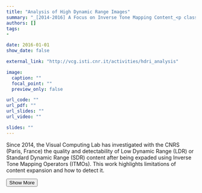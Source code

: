 ```yaml
---
title: "Analysis of High Dynamic Range Images"
summary: "_[2014-2016] A Focus on Inverse Tone Mapping Content_<p class=\"summary\">Since 2014, the Visual Computing Lab has investigated with the CNRS (Paris, France) the quality and detectability of Low Dynamic Range (LDR) or Standard Dynamic Range (SDR) content after being expaded using Inverse Tone Mapping Operators (ITMOs). This work highlights limitations of content expansion and how to detect it.</p>"
authors: []
tags: 
- 

date: 2016-01-01
show_date: false

external_link: "http://vcg.isti.cnr.it/activities/hdri_analysis"

image:
  caption: ""
  focal_point: ""
  preview_only: false

url_code: ""
url_pdf: ""
url_slides: ""
url_video: ""

slides: ""
---
```

<p>Since 2014, the Visual Computing Lab has investigated with the CNRS (Paris, France) the quality and detectability of Low Dynamic Range (LDR) or Standard Dynamic Range (SDR) content after being expaded using Inverse Tone Mapping Operators (ITMOs). This work highlights limitations of content expansion and how to detect it.</p>
<button onclick="console.log('a')">Show More</button>
